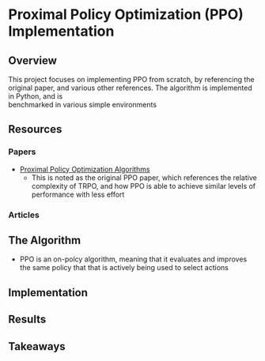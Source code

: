 # Proximal Policy Optimization (PPO) Implementation

## Overview
This project focuses on implementing PPO from scratch, by referencing the original paper, 
and various other references. The algorithm is implemented in Python, and is  
benchmarked in various simple environments

## Resources
### Papers
* [Proximal Policy Optimization Algorithms](https://arxiv.org/abs/1707.06347)
    * This is noted as the original PPO paper, which references the relative complexity of 
      TRPO, and how PPO is able to achieve similar levels of performance with less effort


### Articles


## The Algorithm
* PPO is an on-polcy algorithm, meaning that it evaluates and improves the same policy that
  that is actively being used to select actions
  

## Implementation


## Results


## Takeaways